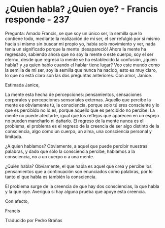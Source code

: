 # ¿Quien habla? ¿Quien oye? - Francis responde - 237

Pregunta: Amado Francis, se que soy un único ser, la semilla que lo contiene todo, mediante la realización de mi ser, el ser refulgió por si mismo hacia si mismo sin buscar mi propio yo, había solo movimiento y ver, nada tenia un significado porque la mente ¡desapareció! Ahora la mente ha regresado, sabiendo ahora que no soy la mente o este cuerpo, soy el ser eterno, desde que regresó la mente se ha establecido la confusión, ¿quien habla? y ¿a quien hablo cuando el hablar tiene lugar? Veo este mundo como la semilla de mi ser, soy la semilla que nunca ha nacido, esto es muy claro, lo que no está claro son las dos preguntas anteriores. Con amor, Janice.

Estimada Janice,

La mente esta hecha de percepciones: pensamientos, sensaciones corporales y percepciones sensoriales externas. Aquello que percibe la mente es obviamente tú, la consciencia, porque solo tú eres consciente y lo que es percibido no lo es, porque aquello que es percibido no percibe. La mente no puede afectarte, igual que los reflejos que aparecen en un espejo no pueden mancharlo ni dañarlo. El regreso de la mente nunca es el problema, el problema es el regreso de la creencia de ser algo distinto de la consciencia, algo como un cuerpo, un alma, una consciencia personal y limitada.

¿A quien hablamos? Obviamente, a aquel que puede percibir nuestras palabras, y dado que solo la consciencia percibe, hablamos a la consciencia, no a un cuerpo o a una mente.

¿Quién habla? Obviamente, el que habla es aquel que crea y percibe los pensamientos que a continuación son enunciados como palabras, por lo tanto el que habla es también la consciencia.

El problema surge de la creencia de que hay dos consciencias, la que habla y la que oye. Averigua si hay alguna prueba que apoye esta creencia.

Con afecto,

Francis

Traducido por Pedro Brañas

